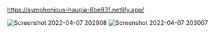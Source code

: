 https://symphonious-haupia-8be931.netlify.app/

![Screenshot 2022-04-07 202908](https://user-images.githubusercontent.com/99658011/162210202-13211cfa-2e01-4f9a-8784-5f87b69adf25.jpg)
![Screenshot 2022-04-07 203007](https://user-images.githubusercontent.com/99658011/162210362-5f7ddf92-e6af-4224-9eac-2dd6b718ea39.jpg)
